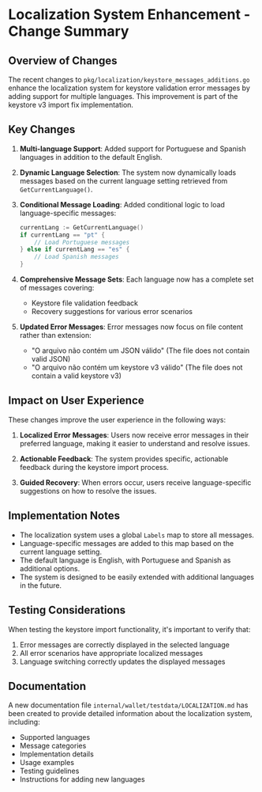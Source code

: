# Localization System Enhancement - Change Summary

## Overview of Changes

The recent changes to `pkg/localization/keystore_messages_additions.go` enhance the localization system for keystore validation error messages by adding support for multiple languages. This improvement is part of the keystore v3 import fix implementation.

## Key Changes

1. **Multi-language Support**: Added support for Portuguese and Spanish languages in addition to the default English.

2. **Dynamic Language Selection**: The system now dynamically loads messages based on the current language setting retrieved from `GetCurrentLanguage()`.

3. **Conditional Message Loading**: Added conditional logic to load language-specific messages:
   ```go
   currentLang := GetCurrentLanguage()
   if currentLang == "pt" {
       // Load Portuguese messages
   } else if currentLang == "es" {
       // Load Spanish messages
   }
   ```

4. **Comprehensive Message Sets**: Each language now has a complete set of messages covering:
   - Keystore file validation feedback
   - Recovery suggestions for various error scenarios
   
5. **Updated Error Messages**: Error messages now focus on file content rather than extension:
   - "O arquivo não contém um JSON válido" (The file does not contain valid JSON)
   - "O arquivo não contém um keystore v3 válido" (The file does not contain a valid keystore v3)

## Impact on User Experience

These changes improve the user experience in the following ways:

1. **Localized Error Messages**: Users now receive error messages in their preferred language, making it easier to understand and resolve issues.

2. **Actionable Feedback**: The system provides specific, actionable feedback during the keystore import process.

3. **Guided Recovery**: When errors occur, users receive language-specific suggestions on how to resolve the issues.

## Implementation Notes

- The localization system uses a global `Labels` map to store all messages.
- Language-specific messages are added to this map based on the current language setting.
- The default language is English, with Portuguese and Spanish as additional options.
- The system is designed to be easily extended with additional languages in the future.

## Testing Considerations

When testing the keystore import functionality, it's important to verify that:

1. Error messages are correctly displayed in the selected language
2. All error scenarios have appropriate localized messages
3. Language switching correctly updates the displayed messages

## Documentation

A new documentation file `internal/wallet/testdata/LOCALIZATION.md` has been created to provide detailed information about the localization system, including:

- Supported languages
- Message categories
- Implementation details
- Usage examples
- Testing guidelines
- Instructions for adding new languages